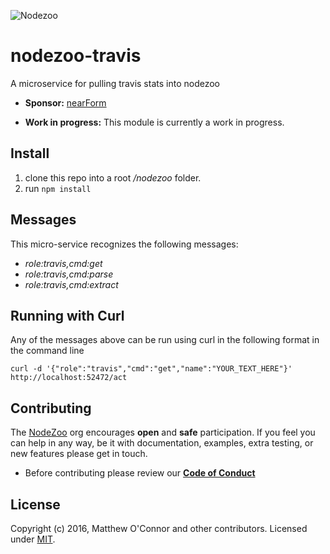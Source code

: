 ![Nodezoo](https://github.com/nodezoo/nodezoo-org/blob/master/assets/logo-nodezoo.png)

# nodezoo-travis
A microservice for pulling travis stats into nodezoo

- __Sponsor:__ [nearForm][]

- __Work in progress:__ This module is currently a work in progress.

## Install
1. clone this repo into a root _/nodezoo_ folder.
2. run `npm install`

## Messages

This micro-service recognizes the following messages:

  * _role:travis,cmd:get_
  * _role:travis,cmd:parse_
  * _role:travis,cmd:extract_

## Running with Curl

Any of the messages above can be run using curl in the following format in the command line
```
curl -d '{"role":"travis","cmd":"get","name":"YOUR_TEXT_HERE"}' http://localhost:52472/act
```

## Contributing
The [NodeZoo][] org encourages __open__ and __safe__ participation. If you feel you can help in any way, be it with documentation, examples, extra testing, or new features please get in touch.

- Before contributing please review our __[Code of Conduct]__

## License
Copyright (c) 2016, Matthew O'Connor and other contributors.
Licensed under [MIT][].

[MIT]: ./LICENSE
[Code of Conduct]: https://github.com/nodezoo/nodezoo-org/blob/master/CoC.md
[nearForm]: http://www.nearform.com/
[NodeZoo]: http://www.nodezoo.com/
